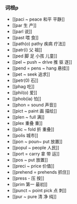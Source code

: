 ### 词根p
- [[paci ~ peace 和平 平静]]
- [[par  生 产]]
- [[parl 说]]
- [[past 喂 食]]
- [[path(o) pathy  疾病 疗法]]
- [[patr(i) 父 祖]]
- [[ped 脚 足   小孩  儿童]]
- [[pel ~ push  ~ drive 推 驱 逐]]
- [[pend = pens ~ hang 悬挂]]
- [[pet  ~ seek 追求]]
- [[petr(0) 石]]
- [[phag 吃]]
- [[phil(o) 爱]]
- [[phob(ia) 怕]]
- [[phon = sound 声音]]
- [[pict ~ paint 画 描绘]]
- [[plen ~ full  满]]
- [[plex 重叠 重]]
- [[plic ~ fold 折  重叠]]
- [[polis 城市]]
- [[pon ~ poun~ put 放置]]
- [[popul ~ people 人民]]
- [[port = carry 拿 带 运]]
- [[pos ~ put 放置]]
- [[preci ~ price 价值]]
- [[prehend = prehends 抓住]]
- [[press - 压 按]]
- [[prim  第一  最初]]
- [[punct ~ point pick 点 刺]]
- [[pur ~ pure 清 净 纯]]